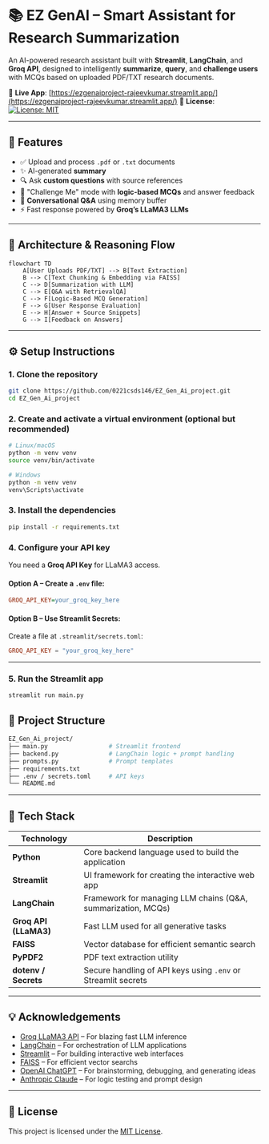 # 📚 EZ GenAI – Smart Assistant for Research Summarization

An AI-powered research assistant built with **Streamlit**, **LangChain**, and **Groq API**, designed to intelligently **summarize**, **query**, and **challenge users** with MCQs based on uploaded PDF/TXT research documents.

🔗 **Live App**: [https://ezgenaiproject-rajeevkumar.streamlit.app/](https://ezgenaiproject-rajeevkumar.streamlit.app/)
📜 **License**: [![License: MIT](https://img.shields.io/badge/License-MIT-blue.svg)](https://github.com/0221csds146/EZ_Gen_Ai_project/blob/main/LICENSE)

---

## 🚀 Features

- ✅ Upload and process `.pdf` or `.txt` documents
- ✨ AI-generated **summary**
- 🔍 Ask **custom questions** with source references
- 🧠 "Challenge Me" mode with **logic-based MCQs** and answer feedback
- 💬 **Conversational Q&A** using memory buffer
- ⚡ Fast response powered by **Groq’s LLaMA3 LLMs**

---

## 🧱 Architecture & Reasoning Flow

```mermaid
flowchart TD
    A[User Uploads PDF/TXT] --> B[Text Extraction]
    B --> C[Text Chunking & Embedding via FAISS]
    C --> D[Summarization with LLM]
    C --> E[Q&A with RetrievalQA]
    C --> F[Logic-Based MCQ Generation]
    F --> G[User Response Evaluation]
    E --> H[Answer + Source Snippets]
    G --> I[Feedback on Answers]
```
---
## ⚙️ Setup Instructions

### 1. Clone the repository

```bash
git clone https://github.com/0221csds146/EZ_Gen_Ai_project.git
cd EZ_Gen_Ai_project
```

### 2. Create and activate a virtual environment (optional but recommended)

```bash
# Linux/macOS
python -m venv venv
source venv/bin/activate

# Windows
python -m venv venv
venv\Scripts\activate
```

### 3. Install the dependencies

```bash
pip install -r requirements.txt
```

### 4. Configure your API key

You need a **Groq API Key** for LLaMA3 access.

#### Option A – Create a `.env` file:

```ini
GROQ_API_KEY=your_groq_key_here
```

#### Option B – Use Streamlit Secrets:

Create a file at `.streamlit/secrets.toml`:

```toml
GROQ_API_KEY = "your_groq_key_here"
```
---
### 5. Run the Streamlit app

```bash
streamlit run main.py
```

## 📂 Project Structure
```bash
EZ_Gen_Ai_project/
├── main.py                 # Streamlit frontend
├── backend.py              # LangChain logic + prompt handling
├── prompts.py              # Prompt templates
├── requirements.txt
├── .env / secrets.toml     # API keys
└── README.md
```
---
## 🧰 Tech Stack

| Technology         | Description                                                 |
|--------------------|-------------------------------------------------------------|
| **Python**         | Core backend language used to build the application         |
| **Streamlit**      | UI framework for creating the interactive web app           |
| **LangChain**      | Framework for managing LLM chains (Q&A, summarization, MCQs)|
| **Groq API (LLaMA3)** | Fast LLM used for all generative tasks                    |
| **FAISS**          | Vector database for efficient semantic search               |
| **PyPDF2**         | PDF text extraction utility                                 |
| **dotenv / Secrets** | Secure handling of API keys using `.env` or Streamlit secrets |

---
## 💡 Acknowledgements

- [Groq LLaMA3 API](https://console.groq.com/) – For blazing fast LLM inference
- [LangChain](https://www.langchain.com/) – For orchestration of LLM applications
- [Streamlit](https://streamlit.io/) – For building interactive web interfaces
- [FAISS](https://github.com/facebookresearch/faiss) – For efficient vector searchs
- [OpenAI ChatGPT](https://chat.openai.com/) – For brainstorming, debugging, and generating ideas
- [Anthropic Claude](https://www.anthropic.com/index/claude) – For logic testing and prompt design

---
## 🤝 License

This project is licensed under the [MIT License](https://github.com/0221csds146/EZ_Gen_Ai_project/blob/main/LICENSE).
